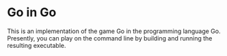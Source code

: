 # Go in Go
This is an implementation of the game Go in the programming language Go. 
Presently, you can play on the command line by building and running the resulting executable. 